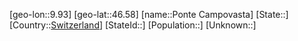 ﻿---
location: [46.58,9.93]
type: City
tags:
- geo/City


SpocWebEntityId: 33446
isDeleted: false
confidential: public

---
[geo-lon::9.93]
[geo-lat::46.58]
[name::Ponte Campovasta]
[State::]
[Country::[Switzerland](geo/Continent/Europe/Switzerland.md)]
[StateId::]
[Population::]
[Unknown::]

